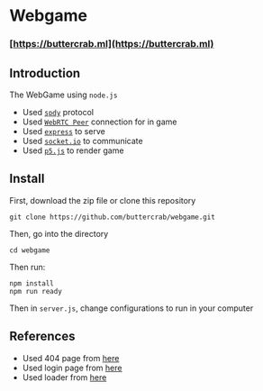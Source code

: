# Webgame

### [https://buttercrab.ml](https://buttercrab.ml)

## Introduction

The WebGame using `node.js`
- Used [`spdy`](https://www.npmjs.com/package/spdy) protocol
- Used [`WebRTC Peer`](https://github.com/feross/simple-peer) connection for in game
- Used [`express`](https://expressjs.com) to serve
- Used [`socket.io`](https://socket.io) to communicate
- Used [`p5.js`](https://p5js.org) to render game

## Install

First, download the zip file or clone this repository

```
git clone https://github.com/buttercrab/webgame.git
```

Then, go into the directory

```
cd webgame
```

Then run:

```
npm install
npm run ready
```

Then in `server.js`, change configurations to run in your computer

## References
- Used 404 page from [here](https://colorlib.com/etc/404/colorlib-error-404-19/)
- Used login page from [here](https://codepen.io/shayanea/full/eVMMgO)
- Used loader from [here](https://codepen.io/iremlopsum/pen/bvPzzL)
